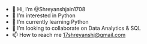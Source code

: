 - 👋 Hi, I’m @Shreyanshjain1708
- 👀 I’m interested in Python
- 🌱 I’m currently learning Python
- 💞️ I’m looking to collaborate on Data Analytics & SQL
- 📫 How to reach me 17shreyanshj@gmail.com

<!---
Shreyanshjain1708/Shreyanshjain1708 is a ✨ special ✨ repository because its `README.md` (this file) appears on your GitHub profile.
You can click the Preview link to take a look at your changes.
--->
